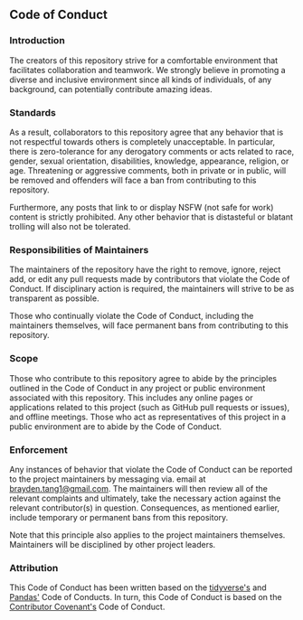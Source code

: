## Code of Conduct

### Introduction

The creators of this repository strive for a comfortable environment that facilitates collaboration and teamwork. We strongly believe in promoting a diverse and inclusive environment since all kinds of individuals, of any background, can potentially contribute amazing ideas.

### Standards

As a result, collaborators to this repository agree that any behavior that is not respectful towards others is completely unacceptable. In particular, there is zero-tolerance for any derogatory comments or acts related to race, gender, sexual orientation, disabilities, knowledge, appearance, religion, or age. Threatening or aggressive comments, both in private or in public, will be removed and offenders will face a ban from contributing to this repository.

Furthermore, any posts that link to or display NSFW (not safe for work) content is strictly prohibited. Any other behavior that is distasteful or blatant trolling will also not be tolerated.

### Responsibilities of Maintainers

The maintainers of the repository have the right to remove, ignore, reject add, or edit any pull requests made by contributors that violate the Code of Conduct. If disciplinary action is required, the maintainers will strive to be as transparent as possible. 

Those who continually violate the Code of Conduct, including the maintainers themselves, will face permanent bans from contributing to this repository.

### Scope

Those who contribute to this repository agree to abide by the principles outlined in the Code of Conduct in any project or public environment associated with this repository. This includes any online pages or applications related to this project (such as GitHub pull requests or issues), and offline meetings. Those who act as representatives of this project in a public environment are to abide by the Code of Conduct.

### Enforcement

Any instances of behavior that violate the Code of Conduct can be reported to the project maintainers by messaging via. email at brayden.tang1@gmail.com. The maintainers will then review all of the relevant complaints and ultimately, take the necessary action against the relevant contributor(s) in question. Consequences, as mentioned earlier, include temporary or permanent bans from this repository.

Note that this principle also applies to the project maintainers themselves. Maintainers will be disciplined by other project leaders.

### Attribution

This Code of Conduct has been written based on the [tidyverse's](https://github.com/tidyverse/tidyverse.org/blob/master/CODE_OF_CONDUCT.md) and [Pandas'](https://github.com/pandas-dev/pandas-governance/blob/master/code-of-conduct.md) Code of Conducts. In turn, this Code of Conduct is based on the [Contributor Covenant's](https://www.contributor-covenant.org/version/2/0/code_of_conduct.md) Code of Conduct.
